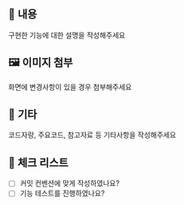 ## 📝 내용
구현한 기능에 대한 설명을 작성해주세요

## 🖼️ 이미지 첨부
화면에 변경사항이 있을 경우 첨부해주세요

## 📌 기타
코드자랑, 주요코드, 참고자료 등 기타사항을 작성해주세요

## 📜 체크 리스트
- [ ] 커밋 컨벤션에 맞게 작성하였나요?
- [ ] 기능 테스트를 진행하였나요?
